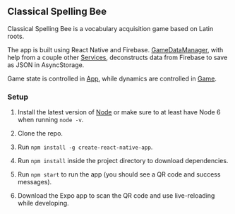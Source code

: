## Classical Spelling Bee

Classical Spelling Bee is a vocabulary acquisition game based on Latin roots.

The app is built using React Native and Firebase. [GameDataManager](https://github.com/Classical-SB/classical-spelling-bee/blob/master/Services/GameDataManager.js), with help from a couple other [Services](https://github.com/Classical-SB/classical-spelling-bee/tree/master/Services), deconstructs data from Firebase to save as JSON in AsyncStorage.

Game state is controlled in [App](https://github.com/Classical-SB/classical-spelling-bee/blob/master/App.js), while dynamics are controlled in [Game](https://github.com/Classical-SB/classical-spelling-bee/blob/master/Components/Game.js).

### Setup

1. Install the latest version of [Node](https://nodejs.org/en/download/) or make sure to at least have Node 6 when running `node -v`.

2. Clone the repo.

3. Run `npm install -g create-react-native-app`.

4. Run `npm install` inside the project directory to download dependencies.

5. Run `npm start` to run the app (you should see a QR code and success messages).

6. Download the Expo app to scan the QR code and use live-reloading while developing.
